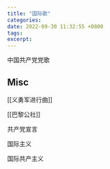 ```yaml
---
title: "国际歌"
categories: 
date: 2022-09-30 11:32:55 +0800
tags: 
excerpt: 
---
```



中国共产党党歌










## Misc

[[义勇军进行曲]]

[[巴黎公社]]

共产党宣言

国际主义

国际共产主义




